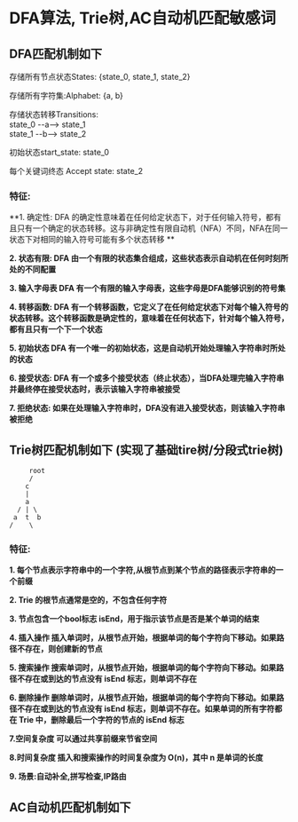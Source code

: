 # DFA算法, Trie树,AC自动机匹配敏感词

## **DFA匹配机制如下**

存储所有节点状态States: {state_0, state_1, state_2}<br>

存储所有字符集:Alphabet: {a, b}<br>

存储状态转移Transitions:<br>
state_0 --a--> state_1<br>
state_1 --b--> state_2<br>

初始状态start_state: state_0<br>

每个关键词终态 Accept state: state_2<br>

### 特征:

**1. 确定性:
DFA 的确定性意味着在任何给定状态下，对于任何输入符号，都有且只有一个确定的状态转移。这与非确定性有限自动机（NFA）不同，NFA在同一状态下对相同的输入符号可能有多个状态转移
**

**2. 状态有限:
DFA 由一个有限的状态集合组成，这些状态表示自动机在任何时刻所处的不同配置**

**3. 输入字母表
DFA 有一个有限的输入字母表，这些字母是DFA能够识别的符号集**

**4. 转移函数:
DFA 有一个转移函数，它定义了在任何给定状态下对每个输入符号的状态转移。这个转移函数是确定性的，意味着在任何状态下，针对每个输入符号，都有且只有一个下一个状态**

**5. 初始状态
DFA 有一个唯一的初始状态，这是自动机开始处理输入字符串时所处的状态**

**6. 接受状态:
DFA 有一个或多个接受状态（终止状态），当DFA处理完输入字符串并最终停在接受状态时，表示该输入字符串被接受**

**7. 拒绝状态:
如果在处理输入字符串时，DFA没有进入接受状态，则该输入字符串被拒绝**

## **Trie树匹配机制如下** (实现了基础tire树/分段式trie树)

         root
         /  
        c
        |
        a
      / | \
     a  t  b
    /    \  



### 特征:

**1. 每个节点表示字符串中的一个字符,从根节点到某个节点的路径表示字符串的一个前缀**

**2. Trie 的根节点通常是空的，不包含任何字符**

**3. 节点包含一个bool标志 isEnd，用于指示该节点是否是某个单词的结束**

**4. 插入操作 插入单词时，从根节点开始，根据单词的每个字符向下移动。如果路径不存在，则创建新的节点**

**5. 搜索操作 搜索单词时，从根节点开始，根据单词的每个字符向下移动。如果路径不存在或到达的节点没有 isEnd 标志，则单词不存在**

**6. 删除操作 删除单词时，从根节点开始，根据单词的每个字符向下移动。如果路径不存在或到达的节点没有 isEnd
标志，则单词不存在。如果单词的所有字符都在 Trie 中，删除最后一个字符的节点的 isEnd 标志**

**7.空间复杂度 可以通过共享前缀来节省空间**

**8.时间复杂度 插入和搜索操作的时间复杂度为 O(n)，其中 n 是单词的长度**

**9. 场景:自动补全,拼写检查,IP路由**

## **AC自动机匹配机制如下**